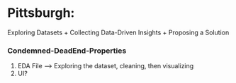 # Pittsburgh: 
Exploring Datasets + Collecting Data-Driven Insights + Proposing a Solution

### Condemned-DeadEnd-Properties
1. EDA File --> Exploring the dataset, cleaning, then visualizing
2. UI?
